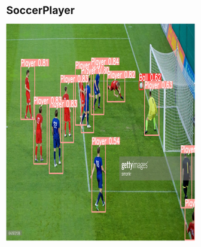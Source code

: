 # SoccerPlayer

 <div align="center">
<img align="center" src="/Results/T1.jpg" alt="5 Footballinfo Submodules" width = 600px height = 580px>
</div>
